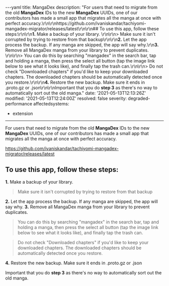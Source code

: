 ---yaml
title: MangaDex
description: "For users that need to migrate from the old **MangaDex** IDs to the new **MangaDex** UUIDs, one of our contributors has made a small app that migrates all the manga at once with perfect accuracy.\r\n\r\nhttps://github.com/ivaniskandar/tachiyomi-mangadex-migrator/releases/latest\r\n\r\n## To use this app, follow these steps:\r\n\r\n**1.** Make a backup of your library. \r\n\r\n> Make sure it isn't corrupted by trying to restore from that backup\r\n\r\n**2.** Let the app process the backup. If any manga are skipped, the app will say why.\r\n**3.** Remove all MangaDex manga from your library to prevent duplicates. \r\n\r\n> You can do this by searching \"mangadex\" in the search bar, tap and holding a manga, then press the select all button (tap the image link below to see what it looks like), and finally tap the trash can.\r\n\r\n> Do not check \"Downloaded chapters\" if you'd like to keep your downloaded chapters. The downloaded chapters should be automatically detected once you restore.\r\n\r\n**4.** Restore the new backup. Make sure it ends in .proto.gz or .json\r\n\r\nImportant that you do **step 3** as there's no way to automatically sort out the old manga."
date: '2021-05-13T12:13:26Z'
modified: '2021-05-13T12:24:00Z'
resolved: false
severity: degraded-performance
affectedsystems:
  - extension
---
For users that need to migrate from the old **MangaDex** IDs to the new **MangaDex** UUIDs, one of our contributors has made a small app that migrates all the manga at once with perfect accuracy.

https://github.com/ivaniskandar/tachiyomi-mangadex-migrator/releases/latest

## To use this app, follow these steps:

**1.** Make a backup of your library. 

> Make sure it isn't corrupted by trying to restore from that backup

**2.** Let the app process the backup. If any manga are skipped, the app will say why.
**3.** Remove all MangaDex manga from your library to prevent duplicates. 

> You can do this by searching "mangadex" in the search bar, tap and holding a manga, then press the select all button (tap the image link below to see what it looks like), and finally tap the trash can.

> Do not check "Downloaded chapters" if you'd like to keep your downloaded chapters. The downloaded chapters should be automatically detected once you restore.

**4.** Restore the new backup. Make sure it ends in .proto.gz or .json

Important that you do **step 3** as there's no way to automatically sort out the old manga.

